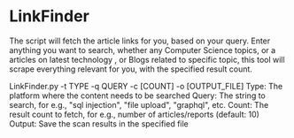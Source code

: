# LinkFinder
The script will fetch the article links for you, based on your query. Enter anything you want to search, whether any Computer Science topics, or a articles on latest technology , or Blogs related to specific topic, this tool will scrape everything relevant for you, with the specified result count.

LinkFinder.py -t TYPE -q QUERY -c [COUNT] -o [OUTPUT_FILE] Type: The platform where the content needs to be searched  Query: The string to search, for e.g., "sql injection", "file upload", "graphql", etc. Count: The result count to fetch, for e.g., number of articles/reports (default: 10) Output: Save the scan results in the specified file
